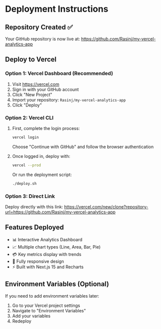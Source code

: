 # Deployment Instructions

## Repository Created ✅
Your GitHub repository is now live at:
https://github.com/Rasinj/my-vercel-analytics-app

## Deploy to Vercel

### Option 1: Vercel Dashboard (Recommended)
1. Visit https://vercel.com
2. Sign in with your GitHub account
3. Click "New Project"
4. Import your repository: `Rasinj/my-vercel-analytics-app`
5. Click "Deploy"

### Option 2: Vercel CLI
1. First, complete the login process:
   ```bash
   vercel login
   ```
   Choose "Continue with GitHub" and follow the browser authentication

2. Once logged in, deploy with:
   ```bash
   vercel --prod
   ```
   Or run the deployment script:
   ```bash
   ./deploy.sh
   ```

### Option 3: Direct Link
Deploy directly with this link:
https://vercel.com/new/clone?repository-url=https://github.com/Rasinj/my-vercel-analytics-app

## Features Deployed
- 📊 Interactive Analytics Dashboard
- 📈 Multiple chart types (Line, Area, Bar, Pie)
- 💳 Key metrics display with trends
- 📱 Fully responsive design
- ⚡ Built with Next.js 15 and Recharts

## Environment Variables (Optional)
If you need to add environment variables later:
1. Go to your Vercel project settings
2. Navigate to "Environment Variables"
3. Add your variables
4. Redeploy